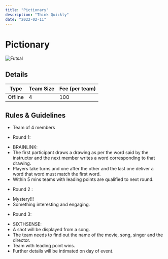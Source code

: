 ```yaml
---
title: "Pictionary"
description: "Think Quickly"
date: "2022-02-11"
---
```


# Pictionary

<img src="/posters/17.png" alt="Futsal" class="w-full lg:w-96 mx-auto object-cover" />

## Details

| Type    | Team Size   | Fee (per team) |
| ------- | ----------- | -------------- |
| Offline |      4      | 100            |

## Rules & Guidelines

-  Team of 4 members
* Round 1:  
-   BRAINLINK:
-   The first participant draws a drawing as per the word said by the  instructor and the next member writes a word corresponding to that drawing.
-   Players take turns and one after the other and the last one deliver a word that word must match the first word.
-   Within 5 mins teams with leading points are qualified to next round.
* Round 2 :
-   Mystery!!!
-   Something interesting and engaging.
* Round 3:
-   SIXTHSENSE:
-   A shot will be displayed from a song.
-   The team needs to find out the name of the movie, song, singer and the director.
-   Team with leading point wins.
-   Further details will be intimated on day of event. 


